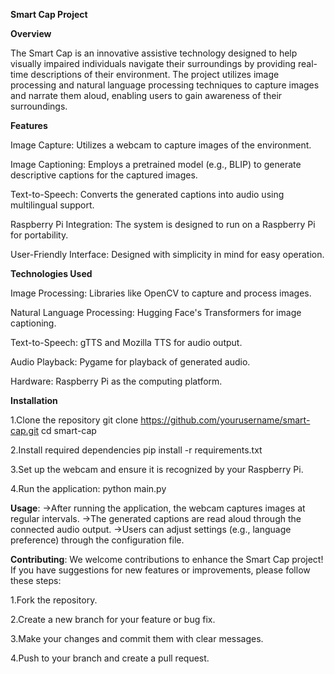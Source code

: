 **Smart Cap Project**

**Overview**

The Smart Cap is an innovative assistive technology designed to help visually impaired individuals navigate their surroundings by providing real-time descriptions of their environment. The project utilizes image processing and natural language processing techniques to capture images and narrate them aloud, enabling users to gain awareness of their surroundings.

**Features**

Image Capture: Utilizes a webcam to capture images of the environment.

Image Captioning: Employs a pretrained model (e.g., BLIP) to generate descriptive captions for the captured images.

Text-to-Speech: Converts the generated captions into audio using multilingual support.

Raspberry Pi Integration: The system is designed to run on a Raspberry Pi for portability.

User-Friendly Interface: Designed with simplicity in mind for easy operation.

**Technologies Used**

Image Processing: Libraries like OpenCV to capture and process images.

Natural Language Processing: Hugging Face's Transformers for image captioning.

Text-to-Speech: gTTS and Mozilla TTS for audio output.

Audio Playback: Pygame for playback of generated audio.

Hardware: Raspberry Pi as the computing platform.

**Installation**

1.Clone the repository
   git clone https://github.com/yourusername/smart-cap.git
   cd smart-cap

2.Install required dependencies
   pip install -r requirements.txt

3.Set up the webcam and ensure it is recognized by your Raspberry Pi.

4.Run the application:
   python main.py

**Usage**:
->After running the application, the webcam captures images at regular intervals.
->The generated captions are read aloud through the connected audio output.
->Users can adjust settings (e.g., language preference) through the configuration file.

**Contributing**:
We welcome contributions to enhance the Smart Cap project! If you have suggestions for new features or improvements, please follow these steps:

1.Fork the repository.

2.Create a new branch for your feature or bug fix.

3.Make your changes and commit them with clear messages.

4.Push to your branch and create a pull request.